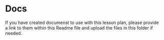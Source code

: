 # Docs

If you have created documenst to use with this lesson plan, please provide a link to them within this Readme file and upload the files in this folder if needed.
